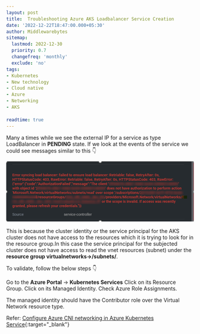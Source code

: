 ```yaml
---
layout: post
title:  Troubleshooting Azure AKS Loadbalancer Service Creation
date: '2022-12-22T18:47:00.000+05:30'
author: Middlewarebytes
sitemap:
  lastmod: 2022-12-30
  priority: 0.7
  changefreq: 'monthly'
  exclude: 'no'
tags:
- Kubernetes
- New technology
- Cloud native
- Azure
- Networking
- AKS

readtime: true
---
```



Many a times while we see the external IP for a service as type LoadBalancer in **PENDING** state. If we look at  the events of the service we could see messages similar to this :point_down:

![Events](/img/postimages/troubleshootingloadbalancerservicecreation-1.png?raw=true "Events")

This is because the cluster identity or the service principal for the AKS cluster does not have access to the resources which it is trying to look for in the resource group.In this case the service principal for the subjected cluster does not have access to read the vnet resources (subnet) under the **resource group virtualnetworks-><VNET>/subnets/<SUBNETNAME>**. 


To validate, follow the below steps :point_down:

Go to the **Azure Portal** -> **Kubernetes Services**
Click on its Resource Group.
Click on its Managed Identity.
Check Azure Role Assignments. 

The managed identity should have the Contributor role over the Virtual Network resource type.


Refer: [Configure Azure CNI networking in Azure Kubernetes Service](https://docs.microsoft.com/en-us/azure/aks/configure-azure-cni#advanced-networking-prerequisites){:target="_blank"}
